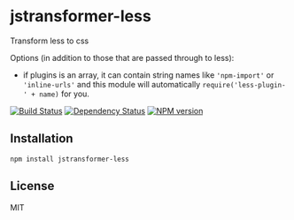 # jstransformer-less

Transform less to css

Options (in addition to those that are passed through to less):

 - if plugins is an array, it can contain string names like `'npm-import'` or `'inline-urls'` and this module will automatically `require('less-plugin-' + name)` for you.

[![Build Status](https://img.shields.io/travis/jstransformers/jstransformer-less/master.svg)](https://travis-ci.org/jstransformers/jstransformer-less)
[![Dependency Status](https://img.shields.io/gemnasium/jstransformers/jstransformer-less.svg)](https://gemnasium.com/jstransformers/jstransformer-less)
[![NPM version](https://img.shields.io/npm/v/jstransformer-less.svg)](https://www.npmjs.org/package/jstransformer-less)

## Installation

    npm install jstransformer-less

## License

  MIT
